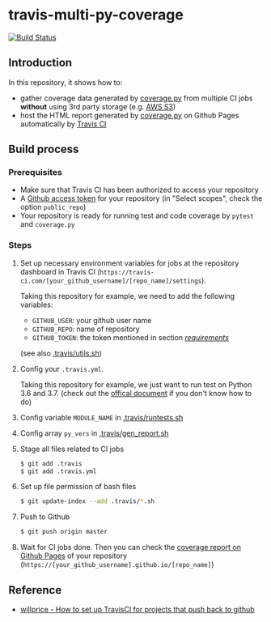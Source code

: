 # travis-multi-py-coverage

[![Build Status](https://travis-ci.com/NaleRaphael/travis-multi-py-coverage.svg?branch=master)](https://travis-ci.com/NaleRaphael/travis-multi-py-coverage)

## Introduction
In this repository, it shows how to:
- gather coverage data generated by [coverage.py][gh-coveragepy] from multiple CI jobs **without** using 3rd party storage (e.g. [AWS S3][aws-s3])
- host the HTML report generated by [coverage.py][gh-coveragepy] on Github Pages automatically by [Travis CI][travisci]

## Build process
### Prerequisites
- Make sure that Travis CI has been authorized to access your repository
- A [Github access token][github-tokens] for your repository (in "Select scopes", check the option `public_repo`)
- Your repository is ready for running test and code coverage by `pytest` and `coverage.py`

### Steps
1. Set up necessary environment variables for jobs at the repository dashboard in Travis CI (`https://travis-ci.com/[your_github_username]/[repo_name]/settings`).

    Taking this repository for example, we need to add the following variables:
    - `GITHUB_USER`: your github user name
    - `GITHUB_REPO`: name of repository
    - `GITHUB_TOKEN`: the token mentioned in section *[requirements](#Requirements)*

    (see also [.travis/utils.sh](.travis/utils.sh))

2. Config your `.travis.yml`.

    Taking this repository for example, we just want to run test on Python 3.6 and 3.7. (check out the [offical document][travisci-jobs-doc] if you don't know how to do)

3. Config variable `MODULE_NAME` in [.travis/runtests.sh](.travis/runtests.sh)

4. Config array `py_vers` in [.travis/gen_report.sh](.travis/gen_report.sh)

5. Stage all files related to CI jobs
    ```bash
    $ git add .travis
    $ git add .travis.yml
    ```

6. Set up file permission of bash files
    ```bash
    $ git update-index --add .travis/*.sh
    ```

7. Push to Github
    ```bash
    $ git push origin master
    ```

8. Wait for CI jobs done. Then you can check the [coverage report on Github Pages][demo-coverage-report] of your repository (`https://[your_github_username].github.io/[repo_name]`)

## Reference
- [willprice - How to set up TravisCI for projects that push back to github][willprice-travis-gist]

[github-tokens]: https://github.com/settings/tokens
[gh-coveragepy]: https://github.com/nedbat/coveragepy
[travisci]: https://travis-ci.org/
[travisci-jobs-doc]: https://docs.travis-ci.com/user/build-stages/
[aws-s3]: https://aws.amazon.com/s3/
[willprice-travis-gist]: https://gist.github.com/willprice/e07efd73fb7f13f917ea
[demo-coverage-report]: https://naleraphael.github.io/travis-multi-py-coverage/
